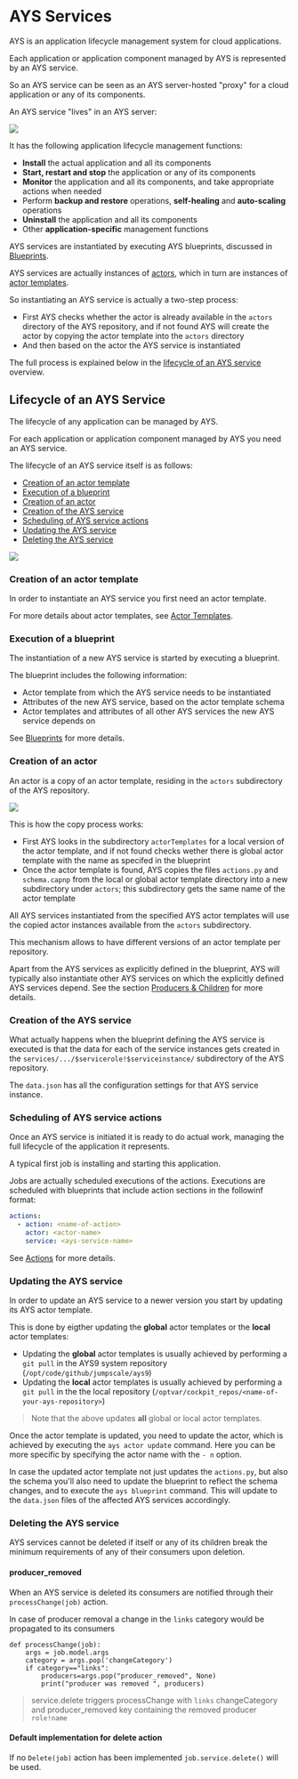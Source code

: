 # AYS Services

AYS is an application lifecycle management system for cloud applications.

Each application or application component managed by AYS is represented by an AYS service.

So an AYS service can be seen as an AYS server-hosted "proxy" for a cloud application or any of its components.

An AYS service "lives" in an AYS server:

![](Images/services.png)

It has the following application lifecycle management functions:
- **Install** the actual application and all its components
- **Start, restart and stop** the application or any of its components
- **Monitor** the application and all its components, and take appropriate actions when needed
- Perform **backup and restore** operations, **self-healing** and **auto-scaling** operations
- **Uninstall** the application and all its components
- Other **application-specific** management functions

AYS services are instantiated by executing AYS blueprints, discussed in [Blueprints](Blueprints.md).

AYS services are actually instances of [actors](Actors.md), which in turn are instances of [actor templates](ActorTemplates.md).

So instantiating an AYS service is actually a two-step process:
- First AYS checks whether the actor is already available in the `actors` directory of the AYS repository, and if not found AYS will create the actor by copying the actor template into the `actors` directory
- And then based on the actor the AYS service is instantiated

The full process is explained below in the [lifecycle of an AYS service](#lifecycle) overview.


<a id="lifecycle"></a>
## Lifecycle of an AYS Service

The lifecycle of any application can be managed by AYS.

For each application or application component managed by AYS you need an AYS service.

The lifecycle of an AYS service itself is as follows:

- [Creation of an actor template](#create-template)
- [Execution of a blueprint](#execute-blueprint)
- [Creation of an actor](#create-actor)
- [Creation of the AYS service](#create-service)
- [Scheduling of AYS service actions](#schedule-actions)
- [Updating the AYS service](#update-service)
- [Deleting the AYS service](#delete-service)

![](Images/lifecycle.png)


<a id="create-template"></a>
### Creation of an actor template

In order to instantiate an AYS service you first need an actor template.

For more details about actor templates, see [Actor Templates](ActorTemplates.md).


<a id="execute-blueprint"></a>
### Execution of a blueprint

The instantiation of a new AYS service is started by executing a blueprint.

The blueprint includes the following information:
- Actor template from which the AYS service needs to be instantiated
- Attributes of the new AYS service, based on the actor template schema
- Actor templates and attributes of all other AYS services the new AYS service depends on

See [Blueprints](Blueprints.md) for more details.


<a id="create-actor"></a>
### Creation of an actor

An actor is a copy of an actor template, residing in the `actors` subdirectory of the AYS repository.

![](Images/fromtemplate2services.png)

This is how the copy process works:
- First AYS looks in the subdirectory `actorTemplates` for a local version of the actor template, and if not found checks wether there is global actor template with the name as specifed in the blueprint
- Once the actor template is found, AYS copies the files `actions.py` and `schema.capnp` from the local or global actor template directory into a new subdirectory under `actors`; this subdirectory gets the same name of the actor template

All AYS services instantiated from the specified AYS actor templates will use the copied actor instances available from the `actors` subdirectory.

This mechanism allows to have different versions of an actor template per repository.

Apart from the AYS services as explicitly defined in the blueprint, AYS will typically also instantiate other AYS services on which the explicitly defined AYS services depend. See the section [Producers & Children](Producers-Consumers) for more details.


<a id="create-service"></a>
### Creation of the AYS service

What actually happens when the blueprint defining the AYS service is executed is that the data for each of the service instances gets created in the `services/.../$servicerole!$serviceinstance/` subdirectory of the AYS repository.

The `data.json` has all the configuration settings for that AYS service instance.


<a id="schedule-actions"></a>
### Scheduling of AYS service actions

Once an AYS service is initiated it is ready to do actual work, managing the full lifecycle of the application it represents.

A typical first job is installing and starting this application.

Jobs are actually scheduled executions of the actions. Executions are scheduled with blueprints that include action sections in the followinf format:

```yaml
actions:
  - action: <name-of-action>
    actor: <actor-name>
    service: <ays-service-name>
```

See [Actions](Actions.md) for more details.


<a id="update-service"></a>
### Updating the AYS service

In order to update an AYS service to a newer version you start by updating its AYS actor template.

This is done by eigther updating the **global** actor templates or the **local** actor templates:
- Updating the **global** actor templates is usually achieved by performing a `git pull` in the AYS9 system repository (`/opt/code/github/jumpscale/ays9`)
- Updating the **local** actor templates is usually achieved by performing a `git pull` in the the local repository (`/optvar/cockpit_repos/<name-of-your-ays-repository>`)

> Note that the above updates **all** global or local actor templates.

Once the actor template is updated, you need to update the actor, which is achieved by executing the `ays actor update` command. Here you can be more specific by specifying the actor name with the `- n` option.

In case the updated actor template not just updates the `actions.py`, but also the schema you'll also need to update the blueprint to reflect the schema changes, and to execute the `ays blueprint` command. This will update to the `data.json` files of the affected AYS services accordingly.

<a id="delete-service"></a>
### Deleting the AYS service

AYS services cannot be deleted if itself or any of its children break the minimum requirements of any of their consumers upon deletion.

#### producer_removed

When an AYS service is deleted its consumers are notified through their `processChange(job)` action.

In case of producer removal a change in the `links` category would be propagated to its consumers

```
def processChange(job):
    args = job.model.args
    category = args.pop('changeCategory')
    if category=="links":
        producers=args.pop("producer_removed", None)
        print("producer was removed ", producers)
```

> service.delete triggers processChange with `links` changeCategory and producer_removed key containing the removed producer `role!name`


#### Default implementation for delete action

If no `Delete(job)` action has been implemented `job.service.delete()` will be used.
